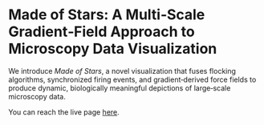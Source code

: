 # Made of Stars: A Multi‑Scale Gradient‑Field Approach to Microscopy Data Visualization

We introduce _Made of Stars_, a novel visualization that fuses flocking algorithms, synchronized firing events, and gradient‑derived force fields to produce dynamic, biologically meaningful depictions of large‑scale microscopy data.

You can reach the live page <a href="https://haukebartsch.github.io/MadeOfStars/?stars=1500">here</a>.